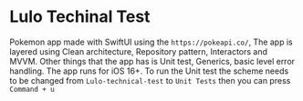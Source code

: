 # Lulo Techinal Test

Pokemon app made with SwiftUI using the `https://pokeapi.co/`, The app is layered using Clean architecture, Repository pattern, Interactors and MVVM. Other things that the app has is Unit test, Generics, basic level error handling.
The app runs for iOS 16+.
To run the Unit test the scheme needs to be changed from `Lulo-technical-test` to `Unit Tests` then you can press `Command + u`
